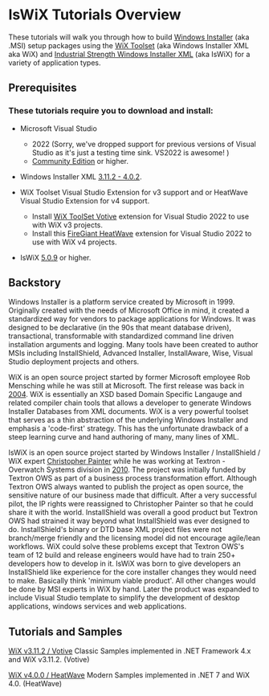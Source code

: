# IsWiX Tutorials Overview

These tutorials will walk you through how to build [Windows Installer](https://msdn.microsoft.com/en-us/library/windows/desktop/cc185688(v=vs.85).aspx) (aka .MSI) setup packages using the [WiX Toolset](http://wixtoolset.org/) (aka Windows Installer XML aka WiX) and [Industrial Strength Windows Installer XML](http://iswix.com/projects/) (aka IsWiX) for a variety of application types.

## Prerequisites

### These tutorials require you to download and install:

* Microsoft Visual Studio
   * 2022 (Sorry, we've dropped support for previous versions of Visual Studio as it's just a testing time sink. VS2022 is awesome! )
   * [Community Edition](https://www.visualstudio.com/vs/community/) or higher. 
* Windows Installer XML [3.11.2 - 4.0.2](https://wixtoolset.org/). 
* WiX Toolset Visual Studio Extension for v3 support and or HeatWave Visual Studio Extension for v4 support.
   * Install [WiX ToolSet Votive](https://marketplace.visualstudio.com/items?itemName=WixToolset.WixToolsetVisualStudio2022Extension) extension for Visual Studio 2022 to use with WiX v3 projects.
   * Install this [FireGiant HeatWave](https://marketplace.visualstudio.com/items?itemName=FireGiant.FireGiantHeatWaveDev17) extension for Visual Studio 2022 to use with WiX v4 projects.
    
* IsWiX [5.0.9](https://github.com/iswix-llc/iswix/releases) or higher.

## Backstory

Windows Installer is a platform service created by Microsoft in 1999. Originally created with the needs of Microsoft Office in mind, it created a standardized way for vendors to package applications for Windows.  It was designed to be declarative (in the 90s that meant database driven), transactional, transformable with standardized command line driven installation arguments and logging.  Many tools have been created to author MSIs including InstallShield, Advanced Installer, InstallAware, Wise, Visual Studio deployment projects and others.

WiX is an open source project started by former Microsoft employee Rob Mensching while he was still at Microsoft. The first release was back in [2004](http://robmensching.com/blog/posts/2004/4/5/windows-installer-xml-wix-toolset-has-released-as-open-source-on-sourceforge.net/). WiX is essentially an XSD based Domain Specific Langauge and related compiler chain tools that allows a developer to generate Windows Installer Databases from XML documents.  WiX is a very powerful toolset that serves as a thin abstraction of the underlying Windows Installer and emphasis a 'code-first' strategy.  This has the unfortunate drawback of a steep learning curve and hand authoring of many, many lines of XML.

IsWiX is an open source project started by Windows Installer / InstallShield / WiX expert [Christopher Painter](http://iswix.com/) while he was working at Textron - Overwatch Systems division in [2010](http://blog.deploymentengineering.com/2010/05/introducing-iswix.html).  The project was initially funded by Textron OWS as part of a business process transformation effort. Although Textron OWS always wanted to publish the project as open source, the sensitive nature of our business made that difficult. After a very successful pilot, the IP rights were reassigned to Christopher Painter so that he could share it with the world.  InstallShield was overall a good product but Textron OWS had strained it way beyond what InstallShield was ever designed to do.  InstallShield's binary or DTD base XML project files were not branch/merge friendly and the licensing model did not encourage agile/lean workflows. WiX could solve these problems except that Textron OWS's team of 12 build and release engineers would have had to train 250+ developers how to develop in it.  IsWiX was born to give developers an InstallShield like experience for the core installer changes they would need to make.  Basically think 'minimum viable product'.  All other changes would be done by MSI experts in WiX by hand.  Later the product was expanded to include Visual Studio template to simplify the development of  desktop applications, windows services and web applications.    

## Tutorials and Samples


[WiX v3.11.2 / Votive](https://github.com/iswix-llc/iswix-tutorials/tree/master/WiX-v3-Votive) Classic Samples implemented in .NET Framework 4.x and WiX v3.11.2. (Votive)

[WiX v4.0.0 / HeatWave](https://github.com/iswix-llc/iswix-tutorials/tree/master/WiX-v4-HeatWave) Modern Samples implemented in .NET 7 and WiX 4.0. (HeatWave)

